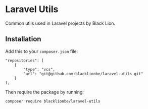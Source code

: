 # Laravel Utils

Common utils used in Laravel projects by Black Lion.

## Installation

Add this to your `composer.json` file:

```
"repositories": [
    {
        "type": "vcs",
        "url": "git@github.com:blacklionbe/laravel-utils.git"
    }
],
```

Then require the package by running:

```bash
composer require blacklionbe/laravel-utils
```
